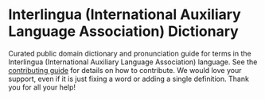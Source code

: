 
# Interlingua (International Auxiliary Language Association) Dictionary

Curated public domain dictionary and pronunciation guide for terms in the Interlingua (International Auxiliary Language Association) language. See the [contributing guide](https://github.com/drumworkteam/term/blob/make/.github/contributing.md) for details on how to contribute. We would love your support, even if it is just fixing a word or adding a single definition. Thank you for all your help!